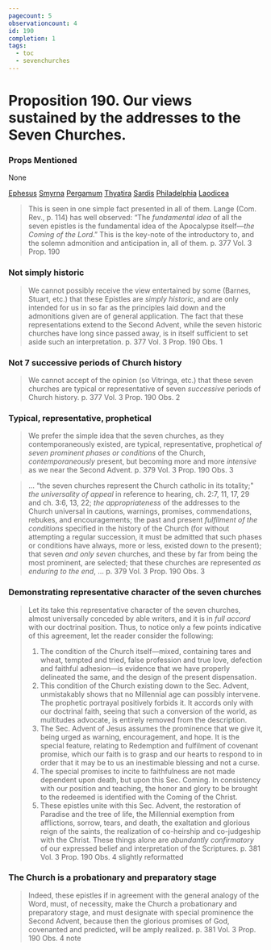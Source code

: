 ```yaml
---
pagecount: 5
observationcount: 4
id: 190
completion: 1
tags:
  - toc
  - sevenchurches
---
```

# Proposition 190. Our views sustained by the addresses to the Seven Churches.

### Props Mentioned
None

[Ephesus](Ephesus.md) [Smyrna](Smyrna.md) [Pergamum](Pergamum.md) [Thyatira](Thyatira.md) [Sardis](Sardis.md) [Philadelphia](Philadelphia.md) [Laodicea](Laodicea.md)

>This is seen in one simple fact presented in all of them. Lange (Com. Rev., p. 114) has well observed: “The *fundamental idea* of all the seven epistles is the fundamental idea of the Apocalypse itself—*the Coming of the Lord*.” This is the key-note of the introductory to, and the solemn admonition and anticipation in, all of them.
>p. 377 Vol. 3 Prop. 190
### Not simply historic
>We cannot possibly receive the view entertained by some (Barnes, Stuart, etc.) that these Epistles are *simply historic*, and are only intended for us in so far as the principles laid down and the admonitions given are of general application. The fact that these representations extend to the Second Advent, while the seven historic churches have long since passed away, is in itself sufficient to set aside such an interpretation.
>p. 377 Vol. 3 Prop. 190 Obs. 1
### Not 7 successive periods of Church history
>We cannot accept of the opinion (so Vitringa, etc.) that these seven churches are typical or representative of seven *successive* periods of Church history.
>p. 377 Vol. 3 Prop. 190 Obs. 2
### Typical, representative, prophetical
>We prefer the simple idea that the seven churches, as they contemporaneously existed, are typical, representative, prophetical *of seven prominent phases or conditions* of the Church, *contemporaneously* present, but becoming more and more *intensive* as we near the Second Advent.
>p. 379 Vol. 3 Prop. 190 Obs. 3

>... “the seven churches represent the Church catholic in its totality;" *the universality of appeal* in reference to hearing, ch. 2:7, 11, 17, 29 and ch. 3:6, 13, 22; *the appropriateness* of the addresses to the Church universal in cautions, warnings, promises, commendations, rebukes, and encouragements; the past and present *fulfilment of the conditions* specified in the history of the Church (for without attempting a regular succession, it must be admitted that such phases or conditions have always, more or less, existed down to the present); that seven *and only seven* churches, and these by far from being the most prominent, are selected; that these churches are represented *as enduring to the end*, ...
>p. 379 Vol. 3 Prop. 190 Obs. 3
### Demonstrating representative character of the seven churches
>Let its take this representative character of the seven churches, almost universally conceded by able writers, and it is in *full accord* with our doctrinal position. Thus, to notice only a few points indicative of this agreement, let the reader consider the following: 
>1. The condition of the Church itself—mixed, containing tares and wheat, tempted and tried, false profession and true love, defection and faithful adhesion—is evidence that we have properly delineated the same, and the design of the present dispensation. 
>2. This condition of the Church existing down to the Sec. Advent, unmistakably shows that no Millennial age can possibly intervene. The prophetic portrayal positively forbids it. It accords only with our doctrinal faith, seeing that such a conversion of the world, as multitudes advocate, is entirely removed from the description. 
>3. The Sec. Advent of Jesus assumes the prominence that we give it, being urged as warning, encouragement, and hope. It is the special feature, relating to Redemption and fulfilment of covenant promise, which our faith is to grasp and our hearts to respond to in order that it may be to us an inestimable blessing and not a curse. 
>4. The special promises to incite to faithfulness are not made dependent upon death, but upon this Sec. Coming. In consistency with our position and teaching, the honor and glory to be brought to the redeemed is identified with the Coming of the Christ. 
>5. These epistles unite with this Sec. Advent, the restoration of Paradise and the tree of life, the Millennial exemption from afflictions, sorrow, tears, and death, the exaltation and glorious reign of the saints, the realization of co-heirship and co-judgeship with the Christ. These things alone are *abundantly confirmatory* of our expressed belief and interpretation of the Scriptures.
>p. 381 Vol. 3 Prop. 190 Obs. 4 slightly reformatted

### The Church is a probationary and preparatory stage
>Indeed, these epistles if in agreement with the general analogy of the Word, must, of necessity, make the Church a probationary and preparatory stage, and must designate with special prominence the Second Advent, because then the glorious promises of God, covenanted and predicted, will be amply realized.
>p. 381 Vol. 3 Prop. 190 Obs. 4 note

